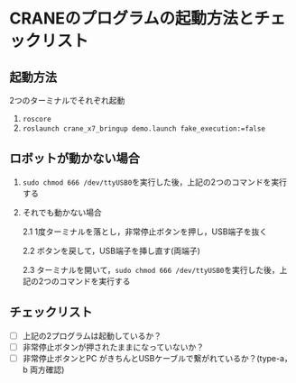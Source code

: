 # CRANEのプログラムの起動方法とチェックリスト

## 起動方法
2つのターミナルでそれぞれ起動
1. `roscore`
2. `roslaunch crane_x7_bringup demo.launch fake_execution:=false`

## ロボットが動かない場合
1. `sudo chmod 666 /dev/ttyUSB0`を実行した後，上記の2つのコマンドを実行する

2.  それでも動かない場合

    2.1 1度ターミナルを落とし，非常停止ボタンを押し，USB端子を抜く

    2.2 ボタンを戻して，USB端子を挿し直す(両端子)
 
    2.3 ターミナルを開いて，`sudo chmod 666 /dev/ttyUSB0`を実行した後，上記の2つのコマンドを実行する
  

## チェックリスト
- [ ] 上記の2プログラムは起動しているか？
- [ ] 非常停止ボタンが押されたままになっていないか？
- [ ] 非常停止ボタンとPC がきちんとUSBケーブルで繋がれているか？(type-a，b 両方確認)

